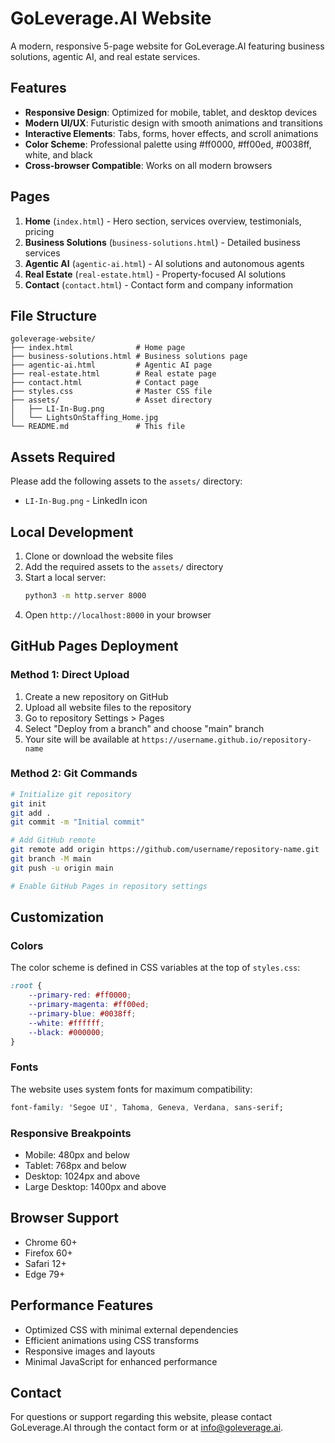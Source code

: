 # GoLeverage.AI Website

A modern, responsive 5-page website for GoLeverage.AI featuring business solutions, agentic AI, and real estate services.

## Features

- **Responsive Design**: Optimized for mobile, tablet, and desktop devices
- **Modern UI/UX**: Futuristic design with smooth animations and transitions
- **Interactive Elements**: Tabs, forms, hover effects, and scroll animations
- **Color Scheme**: Professional palette using #ff0000, #ff00ed, #0038ff, white, and black
- **Cross-browser Compatible**: Works on all modern browsers

## Pages

1. **Home** (`index.html`) - Hero section, services overview, testimonials, pricing
2. **Business Solutions** (`business-solutions.html`) - Detailed business services
3. **Agentic AI** (`agentic-ai.html`) - AI solutions and autonomous agents
4. **Real Estate** (`real-estate.html`) - Property-focused AI solutions
5. **Contact** (`contact.html`) - Contact form and company information

## File Structure

```
goleverage-website/
├── index.html              # Home page
├── business-solutions.html # Business solutions page
├── agentic-ai.html         # Agentic AI page
├── real-estate.html        # Real estate page
├── contact.html            # Contact page
├── styles.css              # Master CSS file
├── assets/                 # Asset directory
│   ├── LI-In-Bug.png
│   └── LightsOnStaffing_Home.jpg
└── README.md               # This file
```

## Assets Required

Please add the following assets to the `assets/` directory:

- `LI-In-Bug.png` - LinkedIn icon

## Local Development

1. Clone or download the website files
2. Add the required assets to the `assets/` directory
3. Start a local server:
   ```bash
   python3 -m http.server 8000
   ```
4. Open `http://localhost:8000` in your browser

## GitHub Pages Deployment

### Method 1: Direct Upload

1. Create a new repository on GitHub
2. Upload all website files to the repository
3. Go to repository Settings > Pages
4. Select "Deploy from a branch" and choose "main" branch
5. Your site will be available at `https://username.github.io/repository-name`

### Method 2: Git Commands

```bash
# Initialize git repository
git init
git add .
git commit -m "Initial commit"

# Add GitHub remote
git remote add origin https://github.com/username/repository-name.git
git branch -M main
git push -u origin main

# Enable GitHub Pages in repository settings
```

## Customization

### Colors
The color scheme is defined in CSS variables at the top of `styles.css`:
```css
:root {
    --primary-red: #ff0000;
    --primary-magenta: #ff00ed;
    --primary-blue: #0038ff;
    --white: #ffffff;
    --black: #000000;
}
```

### Fonts
The website uses system fonts for maximum compatibility:
```css
font-family: 'Segoe UI', Tahoma, Geneva, Verdana, sans-serif;
```

### Responsive Breakpoints
- Mobile: 480px and below
- Tablet: 768px and below
- Desktop: 1024px and above
- Large Desktop: 1400px and above

## Browser Support

- Chrome 60+
- Firefox 60+
- Safari 12+
- Edge 79+

## Performance Features

- Optimized CSS with minimal external dependencies
- Efficient animations using CSS transforms
- Responsive images and layouts
- Minimal JavaScript for enhanced performance

## Contact

For questions or support regarding this website, please contact GoLeverage.AI through the contact form or at info@goleverage.ai.

